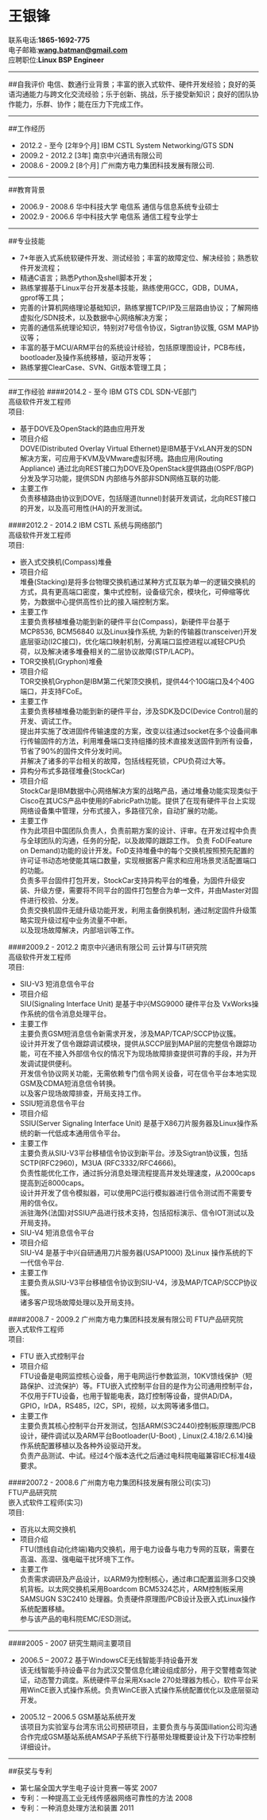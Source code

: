 王银锋
===============
联系电话:**1865-1692-775**  
电子邮箱:**wang.batman@gmail.com**  
应聘职位:**Linux BSP Engineer**  

_____________________________

##自我评价
电信、数通行业背景；丰富的嵌入式软件、硬件开发经验；良好的英语沟通能力与跨文化交流经验；乐于创新、挑战，乐于接受新知识；良好的团队协作能力，乐群、协作；能在压力下完成工作。  

___________________________

##工作经历
- 2012.2 -  至今 [2年9个月] IBM CSTL System Networking/GTS SDN 
- 2009.2 - 2012.2  [3年] 南京中兴通讯有限公司
- 2008.6 - 2009.2  [8个月] 广州南方电力集团科技发展有限公司.  

______________________________

##教育背景
 - 2006.9 - 2008.6 华中科技大学 电信系 通信与信息系统专业硕士  
 - 2002.9 - 2006.6 华中科技大学 电信系 通信工程专业学士  

______________________________ 

##专业技能
- 7+年嵌入式系统软硬件开发、测试经验；丰富的故障定位、解决经验；熟悉软件开发流程；
- 精通C语言；熟悉Python及shell脚本开发；
- 熟练掌握基于Linux平台开发基本技能，熟练使用GCC，GDB，DUMA，gprof等工具；
- 完善的计算机网络理论基础知识，熟练掌握TCP/IP及三层路由协议；了解网络虚拟化/SDN技术，以及数据中心网络解决方案；
- 完善的通信系统理论知识，特别对7号信令协议，Sigtran协议簇, GSM MAP协议等；
- 丰富的基于MCU/ARM平台的系统设计经验，包括原理图设计，PCB布线，bootloader及操作系统移植，驱动开发等；
- 熟练掌握ClearCase、SVN、Git版本管理工具；  

_______________________________

##工作经验
####2014.2  -  至今 IBM GTS CDL
SDN-VE部门  
高级软件开发工程师  
项目:   

- 基于DOVE及OpenStack的路由应用开发  
 - 项目介绍  
DOVE(Distributed Overlay Virtual Ethernet)是IBM基于VxLAN开发的SDN解决方案，可应用于KVM及VMware虚拟环境。路由应用(Routing Appliance) 通过北向REST接口为DOVE及OpenStack提供路由(OSPF/BGP)分发及学习功能，提供SDN 内部络与外部非SDN网络互联的功能.  
 - 主要工作  
负责移植路由协议到DOVE，包括隧道(tunnel)封装开发调试，北向REST接口的开发，以及高可用性(HA)的开发测试。  


####2012.2  -  2014.2 IBM CSTL
系统与网络部门  
高级软件开发工程师  
项目:  

- 嵌入式交换机(Compass)堆叠  
 - 项目介绍   
堆叠(Stacking)是将多台物理交换机通过某种方式互联为单一的逻辑交换机的方式，具有更高端口密度，集中式控制，设备级冗余，模块化，可伸缩等优势，为数据中心提供高性价比的接入端控制方案。  
 - 主要工作  
主要负责移植堆叠功能到新的硬件平台(Compass)，新硬件平台基于MCP8536, BCM56840 以及Linux操作系统, 为新的传输器(transceiver)开发底层驱动(I2C接口)，优化端口映射机制，分离端口监控进程以减轻CPU负荷，以及解决诸多堆叠相关的二层协议故障(STP/LACP)。  
- TOR交换机(Gryphon)堆叠  
 - 项目介绍  
TOR交换机Gryphon是IBM第二代架顶交换机，提供44个10G端口及4个40G端口，并支持FCoE。  
 - 主要工作  
主要负责移植堆叠功能到新的硬件平台，涉及SDK及DC(Device Control)层的开发、调试工作。  
提出并实施了改进固件传输速度的方案，改变以往通过socket在多个设备间串行传输固件的方法，利用堆叠端口支持组播的技术直接发送固件到所有设备，节省了90%的固件文件分发时间。  
并解决了诸多的平台相关的故障，包括线程死锁，CPU负荷过大等。  
- 异构分布式多路径堆叠(StockCar)  
 - 项目介绍   
StockCar是IBM数据中心网络解决方案的战略产品，通过堆叠功能实现类似于Cisco在其UCS产品中使用的FabricPath功能。提供了在现有硬件平台上实现网络设备集中管理，分布式接入，多路径冗余，自动扩展的功能。  
 - 主要工作  
作为此项目中国团队负责人，负责前期方案的设计、评审。在开发过程中负责与全球团队的沟通，任务的分配，以及故障的跟踪工作。
负责 FoD(Feature on Demand)功能的设计开发。FoD支持堆叠中的每个交换机按照预先配置的许可证书动态地使能其端口数量，实现根据客户需求和应用场景灵活配置端口的功能。  
负责多平台固件打包开发，StockCar支持异构平台的堆叠，为固件升级安装、升级方便，需要将不同平台的固件打包整合为单一文件，并由Master对固件进行校验、分发。  
负责交换机固件无缝升级功能开发，利用主备倒换机制，通过制定固件升级策略实现升级过程中业务流量不中断。  
以及现场故障解决，内部培训等工作。  


####2009.2  -  2012.2  南京中兴通讯有限公司
云计算与IT研究院  
高级软件开发工程师  
项目:  

- SIU-V3 短消息信令平台  
 - 项目介绍   
SIU(Signaling Interface Unit) 是基于中兴MSG9000 硬件平台及 VxWorks操作系统的信令消息处理平台。  
 - 主要工作  
主要负责GSM短消息信令新需求开发，涉及MAP/TCAP/SCCP协议簇。  
设计并开发了信令跟踪调试模块，提供从SCCP层到MAP层的完整信令跟踪功能，可在不接入外部信令仪的情况下为现场故障排查提供可靠的手段，并为开发调试提供便利。  
开发信令协议网关功能，无需依赖专门信令网关设备，可在信令平台本地实现GSM及CDMA短消息信令转换。  
以及客户现场故障排查，开局支持工作。    
- SSIU短消息信令平台  
 - 项目介绍  
SSIU(Server Signaling Interface Unit) 是基于X86刀片服务器及Linux操作系统的新一代低成本通用信令平台。   
 - 主要工作  
主要负责从SIU-V3平台移植信令协议到新平台。涉及Sigtran协议簇，包括SCTP(RFC2960)，M3UA (RFC3332/RFC4666)。  
负责性能优化工作，通过拆分消息处理流程提高并发处理速度，从2000caps提高到近8000caps。  
设计并开发了信令模拟器，可以使用PC运行模拟器进行信令测试而不需要专用的信令仪。  
派驻海外(法国)对SSIU产品进行技术支持，包括招标演示、信令IOT测试以及开局支持。  
- SIU-V4 短消息信令平台  
 - 项目介绍  
SIU-V4 是基于中兴自研通用刀片服务器(USAP1000) 及Linux 操作系统的下一代信令平台.  
 - 主要工作  
主要负责从SIU-V3平台移植信令协议到SIU-V4，涉及MAP/TCAP/SCCP协议簇。  
诸多客户现场故障处理以及开局支持。  

####2008.7  -  2009.2 广州南方电力集团科技发展有限公司
FTU产品研究院  
嵌入式软件工程师  
项目:  

- FTU 嵌入式控制平台  
 - 项目介绍  
FTU设备是电网监控核心设备，用于电网运行参数监测，10KV馈线保护（短路保护、过流保护）等。FTU嵌入式控制平台目的是作为公司通用控制平台，不仅用于FTU设备，也用于智能电表，路灯控制等设备，提供AD/DA，GPIO，IrDA，RS485，I2C，SPI，视频，以太网等诸多借口。  
 - 主要工作  
主要负责其核心控制平台开发测试，包括ARM(S3C2440)控制板原理图/PCB设计，硬件调试以及ARM平台Bootloader(U-Boot) , Linux(2.4.18/2.6.14)操作系统配置移植以及各种外设驱动开发。  
负责产品测试、中试。经过4个版本迭代之后通过电科院电磁兼容IEC标准4级要求。  

####2007.2  -  2008.6 广州南方电力集团科技发展有限公司(实习)  
FTU产品研究院  
嵌入式软件工程师(实习)  
项目:  

- 百兆以太网交换机  
 - 项目介绍  
FTU(馈线自动化终端)箱内交换机，用于电力设备与电力专网的互联，需要在高温、高湿、强电磁干扰环境下工作。  
 - 主要工作  
负责需求调研及产品设计，以ARM9为控制核心，通过串口配置监测多口交换机背板。以太网交换机采用Boardcom BCM5324芯片，ARM控制板采用SAMSUGN S3C2410 处理器。负责硬件原理图/PCB设计及嵌入式Linux操作系统配置移植。  
参与该产品的电科院EMC/ESD测试。   

____________________________________

####2005 - 2007 研究生期间主要项目
- 2006.5 – 2007.2	基于WindowsCE无线智能手持设备开发  
该无线智能手持设备平台为武汉交警信息化建设组成部分，用于交警稽查驾驶证，动态警力调度。系统硬件平台采用Xsacle 270处理器为核心，软件平台采用WinCE嵌入式操作系统。负责WinCE嵌入式操作系统配置优化以及底层驱动开发。

- 2005.12 – 2006.5  GSM基站系统开发  
该项目为实验室与台湾东讯公司预研项目，主要负责与与英国illation公司沟通合作完成GSM基站系统AMSAP子系统下行基带处理概要设计及下行功率控制详细设计。

_________________________________________

##获奖与专利
- 第七届全国大学生电子设计竞赛一等奖 2007
- 专利：一种提高工业无线传感器网络可靠性的方法 2008
- 专利：一种消息处理方法和装置 2011

